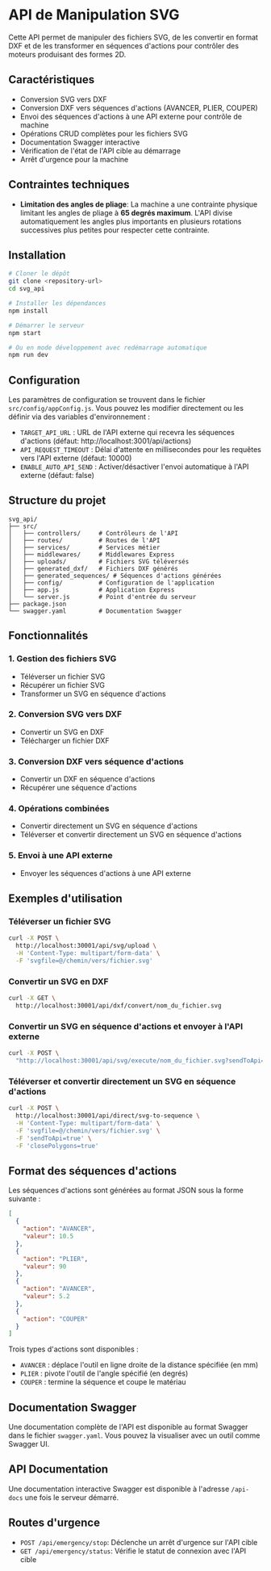 # API de Manipulation SVG

Cette API permet de manipuler des fichiers SVG, de les convertir en format DXF et de les transformer en séquences d'actions pour contrôler des moteurs produisant des formes 2D.

## Caractéristiques

- Conversion SVG vers DXF
- Conversion DXF vers séquences d'actions (AVANCER, PLIER, COUPER)
- Envoi des séquences d'actions à une API externe pour contrôle de machine
- Opérations CRUD complètes pour les fichiers SVG
- Documentation Swagger interactive
- Vérification de l'état de l'API cible au démarrage
- Arrêt d'urgence pour la machine

## Contraintes techniques

- **Limitation des angles de pliage**: La machine a une contrainte physique limitant les angles de pliage à **65 degrés maximum**. L'API divise automatiquement les angles plus importants en plusieurs rotations successives plus petites pour respecter cette contrainte.

## Installation

```bash
# Cloner le dépôt
git clone <repository-url>
cd svg_api

# Installer les dépendances
npm install

# Démarrer le serveur
npm start

# Ou en mode développement avec redémarrage automatique
npm run dev
```

## Configuration

Les paramètres de configuration se trouvent dans le fichier `src/config/appConfig.js`. Vous pouvez les modifier directement ou les définir via des variables d'environnement :

- `TARGET_API_URL` : URL de l'API externe qui recevra les séquences d'actions (défaut: http://localhost:3001/api/actions)
- `API_REQUEST_TIMEOUT` : Délai d'attente en millisecondes pour les requêtes vers l'API externe (défaut: 10000)
- `ENABLE_AUTO_API_SEND` : Activer/désactiver l'envoi automatique à l'API externe (défaut: false)

## Structure du projet

```
svg_api/
├── src/
│   ├── controllers/     # Contrôleurs de l'API
│   ├── routes/          # Routes de l'API
│   ├── services/        # Services métier
│   ├── middlewares/     # Middlewares Express
│   ├── uploads/         # Fichiers SVG téléversés
│   ├── generated_dxf/   # Fichiers DXF générés
│   ├── generated_sequences/ # Séquences d'actions générées
│   ├── config/          # Configuration de l'application
│   ├── app.js           # Application Express
│   └── server.js        # Point d'entrée du serveur
├── package.json
└── swagger.yaml         # Documentation Swagger
```

## Fonctionnalités

### 1. Gestion des fichiers SVG

- Téléverser un fichier SVG
- Récupérer un fichier SVG
- Transformer un SVG en séquence d'actions

### 2. Conversion SVG vers DXF

- Convertir un SVG en DXF
- Télécharger un fichier DXF

### 3. Conversion DXF vers séquence d'actions

- Convertir un DXF en séquence d'actions
- Récupérer une séquence d'actions

### 4. Opérations combinées

- Convertir directement un SVG en séquence d'actions
- Téléverser et convertir directement un SVG en séquence d'actions

### 5. Envoi à une API externe

- Envoyer les séquences d'actions à une API externe

## Exemples d'utilisation

### Téléverser un fichier SVG

```bash
curl -X POST \
  http://localhost:30001/api/svg/upload \
  -H 'Content-Type: multipart/form-data' \
  -F 'svgfile=@/chemin/vers/fichier.svg'
```

### Convertir un SVG en DXF

```bash
curl -X GET \
  http://localhost:30001/api/dxf/convert/nom_du_fichier.svg
```

### Convertir un SVG en séquence d'actions et envoyer à l'API externe

```bash
curl -X POST \
  "http://localhost:30001/api/svg/execute/nom_du_fichier.svg?sendToApi=true"
```

### Téléverser et convertir directement un SVG en séquence d'actions

```bash
curl -X POST \
  http://localhost:30001/api/direct/svg-to-sequence \
  -H 'Content-Type: multipart/form-data' \
  -F 'svgfile=@/chemin/vers/fichier.svg' \
  -F 'sendToApi=true' \
  -F 'closePolygons=true'
```

## Format des séquences d'actions

Les séquences d'actions sont générées au format JSON sous la forme suivante :

```json
[
  {
    "action": "AVANCER",
    "valeur": 10.5
  },
  {
    "action": "PLIER",
    "valeur": 90
  },
  {
    "action": "AVANCER",
    "valeur": 5.2
  },
  {
    "action": "COUPER"
  }
]
```

Trois types d'actions sont disponibles :
- `AVANCER` : déplace l'outil en ligne droite de la distance spécifiée (en mm)
- `PLIER` : pivote l'outil de l'angle spécifié (en degrés)
- `COUPER` : termine la séquence et coupe le matériau

## Documentation Swagger

Une documentation complète de l'API est disponible au format Swagger dans le fichier `swagger.yaml`. Vous pouvez la visualiser avec un outil comme Swagger UI.

## API Documentation

Une documentation interactive Swagger est disponible à l'adresse `/api-docs` une fois le serveur démarré.

## Routes d'urgence

- `POST /api/emergency/stop`: Déclenche un arrêt d'urgence sur l'API cible
- `GET /api/emergency/status`: Vérifie le statut de connexion avec l'API cible 